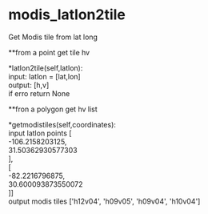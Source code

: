 # modis_latlon2tile
Get Modis tile from lat long

**from a point get tile hv
  
*latlon2tile(self,latlon):  
    input: latlon = [lat,lon]  
    output: [h,v]  
    if erro return None  
        
**fron a polygon get hv list  

*getmodistiles(self,coordinates):  
        input latlon points [  
                    -106.2158203125,  
                    31.50362930577303  
                ],  
                [  
                    -82.2216796875,  
                    30.600093873550072  
                ]]  
         output modis tiles ['h12v04', 'h09v05', 'h09v04', 'h10v04']
